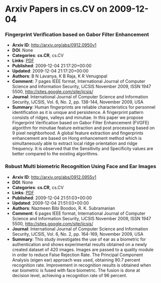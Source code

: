 # Arxiv Papers in cs.CV on 2009-12-04
### Fingerprint Verification based on Gabor Filter Enhancement
- **Arxiv ID**: http://arxiv.org/abs/0912.0950v1
- **DOI**: None
- **Categories**: **cs.CR**, cs.CV
- **Links**: [PDF](http://arxiv.org/pdf/0912.0950v1)
- **Published**: 2009-12-04 21:17:20+00:00
- **Updated**: 2009-12-04 21:17:20+00:00
- **Authors**: B N Lavanya, K B Raja, K R Venugopal
- **Comment**: 7 pages IEEE format, International Journal of Computer Science and
  Information Security, IJCSIS November 2009, ISSN 1947 5500,
  http://sites.google.com/site/ijcsis/
- **Journal**: International Journal of Computer Science and Information
  Security, IJCSIS, Vol. 6, No. 2, pp. 138-144, November 2009, USA
- **Summary**: Human fingerprints are reliable characteristics for personnel identification as it is unique and persistence. A fingerprint pattern consists of ridges, valleys and minutiae. In this paper we propose Fingerprint Verification based on Gabor Filter Enhancement (FVGFE) algorithm for minutiae feature extraction and post processing based on 9 pixel neighborhood. A global feature extraction and fingerprints enhancement are based on Hong enhancement method which is simultaneously able to extract local ridge orientation and ridge frequency. It is observed that the Sensitivity and Specificity values are better compared to the existing algorithms.



### Robust Multi biometric Recognition Using Face and Ear Images
- **Arxiv ID**: http://arxiv.org/abs/0912.0955v1
- **DOI**: None
- **Categories**: **cs.CR**, cs.CV
- **Links**: [PDF](http://arxiv.org/pdf/0912.0955v1)
- **Published**: 2009-12-04 21:51:03+00:00
- **Updated**: 2009-12-04 21:51:03+00:00
- **Authors**: Nazmeen Bibi Boodoo, R. K. Subramanian
- **Comment**: 6 pages IEEE format, International Journal of Computer Science and
  Information Security, IJCSIS November 2009, ISSN 1947 5500,
  http://sites.google.com/site/ijcsis/
- **Journal**: International Journal of Computer Science and Information
  Security, IJCSIS, Vol. 6, No. 2, pp. 164-169, November 2009, USA
- **Summary**: This study investigates the use of ear as a biometric for authentication and shows experimental results obtained on a newly created dataset of 420 images. Images are passed to a quality module in order to reduce False Rejection Rate. The Principal Component Analysis (eigen ear) approach was used, obtaining 90.7 percent recognition rate. Improvement in recognition results is obtained when ear biometric is fused with face biometric. The fusion is done at decision level, achieving a recognition rate of 96 percent.



